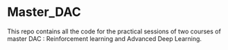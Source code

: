 # Master_DAC
This repo contains all the code for the practical sessions of two courses of master DAC : Reinforcement learning and Advanced Deep Learning. 
